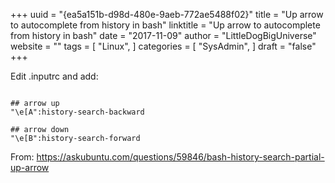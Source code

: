 +++ 
uuid = "{ea5a151b-d98d-480e-9aeb-772ae5488f02}" 
title = "Up arrow to autocomplete from history in bash" 
linktitle = "Up arrow to autocomplete from history in bash" 
date = "2017-11-09" 
author = "LittleDogBigUniverse"
website = "" 
tags = [ "Linux",  ] 
categories = [ "SysAdmin",  ] 
draft = "false" 
+++ 

Edit .inputrc and add:

```less

## arrow up
"\e[A":history-search-backward

## arrow down
"\e[B":history-search-forward

``` 

From: https://askubuntu.com/questions/59846/bash-history-search-partial-up-arrow

